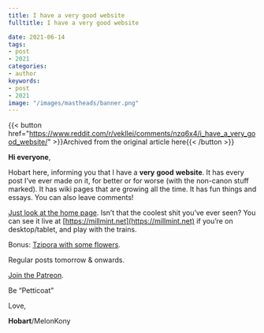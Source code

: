 ```yaml
---
title: I have a very good website
fulltitle: I have a very good website

date: 2021-06-14
tags:
- post
- 2021
categories:
- author
keywords:
- post
- 2021
image: "/images/mastheads/banner.png"
---
```


{{< button href="https://www.reddit.com/r/vekllei/comments/nzq6x4/i_have_a_very_good_website/" >}}Archived from the original article here{{< /button >}}

**Hi everyone**,

Hobart here, informing you that I have a **very** **good** **website**. It has every post I’ve ever made on it, for better or for worse (with the non-canon stuff marked). It has wiki pages that are growing all the time. It has fun things and essays. You can also leave comments!

[Just look at the home page](https://imgur.com/a/BA0nNV6). Isn’t that the coolest shit you’ve ever seen? You can see it live at [https://millmint.net](https://millmint.net) if you’re on desktop/tablet, and play with the trains.

Bonus: [Tzipora with some flowers](https://imgur.com/a/P9j0nS3).

Regular posts tomorrow & onwards.

[Join the Patreon](https://www.patreon.com/vekllei).

Be “Petticoat”

Love,

**Hobart**/MelonKony
